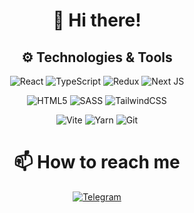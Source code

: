 <div align='center'>
  
# 💫 Hi there!

## ⚙️ Technologies & Tools

![React](https://img.shields.io/badge/react-%2320232a.svg?style=for-the-badge&logo=react&logoColor=%2361DAFB)
![TypeScript](https://img.shields.io/badge/typescript-%23007ACC.svg?style=for-the-badge&logo=typescript&logoColor=white)
![Redux](https://img.shields.io/badge/redux-%23593d88.svg?style=for-the-badge&logo=redux&logoColor=white)
![Next JS](https://img.shields.io/badge/NextJS-black?style=for-the-badge&logo=next.js&logoColor=white)

![HTML5](https://img.shields.io/badge/html5-%23E34F26.svg?style=for-the-badge&logo=html5&logoColor=white)
![SASS](https://img.shields.io/badge/SASS-hotpink.svg?style=for-the-badge&logo=SASS&logoColor=white)
![TailwindCSS](https://img.shields.io/badge/tailwindcss-%2338B2AC.svg?style=for-the-badge&logo=tailwind-css&logoColor=white)

![Vite](https://img.shields.io/badge/vite-%23646CFF.svg?style=for-the-badge&logo=vite&logoColor=white)
![Yarn](https://img.shields.io/badge/yarn-%232C8EBB.svg?style=for-the-badge&logo=yarn&logoColor=white)
![Git](https://img.shields.io/badge/git-%23F05033.svg?style=for-the-badge&logo=git&logoColor=white)

<h1>📫 How to reach me</h1>

<a href='https://t.me/fleffydesign'>![Telegram](https://img.shields.io/badge/Telegram-2CA5E0?style=for-the-badge&logo=telegram&logoColor=white)</a>
</div>


<!-- <h1>GitHub Stats</h1>

<div align="center">
  <img height="170em" src="https://github-readme-stats.vercel.app/api?username=fleffy&layout=compact&show_icons=true&theme=white&icon_color=2a84ea&hide_border=true&bg_color=00000000&text_color=2a84ea" />
  <img height="170em" src="https://github-readme-stats.vercel.app/api/top-langs/?username=fleffy&layout=compact&theme=white&icon_color=2a84ea&hide_border=true&bg_color=00000000&text_color=2a84ea" />
</div> -->
